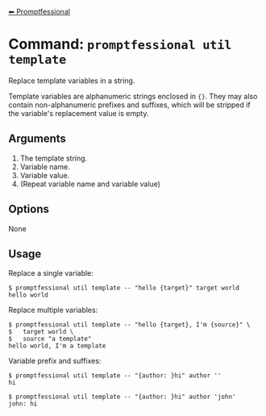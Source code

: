 [⬅ Promptfessional](../README.md#documentation)

# Command: `promptfessional util template`

Replace template variables in a string.

Template variables are alphanumeric strings enclosed in `{}`. They may also contain non-alphanumeric prefixes and suffixes, which will be stripped if the variable's replacement value is empty.

## Arguments

1. The template string.
2. Variable name.
3. Variable value.
4. (Repeat variable name and variable value)

## Options

None

## Usage

Replace a single variable:

```console
$ promptfessional util template -- "hello {target}" target world
hello world
```

Replace multiple variables:

```console
$ promptfessional util template -- "hello {target}, I'm {source}" \
$   target world \
$   source "a template" 
hello world, I'm a template
```

Variable prefix and suffixes:

```console
$ promptfessional util template -- "{author: }hi" author ''
hi

$ promptfessional util template -- "{author: }hi" author 'john'
john: hi
```
